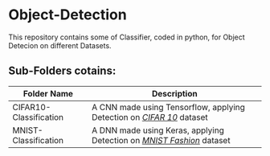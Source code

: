 # __Object-Detection__

This repository contains some of Classifier,  coded in python, for Object Detecion on different Datasets.

## __Sub-Folders cotains__:

Folder Name  | Description
------------ | -------------
CIFAR10-Classification | A CNN made using Tensorflow, applying Detection on *[CIFAR 10](https://www.cs.toronto.edu/~kriz/cifar.html)* dataset
MNIST-Classification | A DNN made using Keras, applying Detection on *[MNIST Fashion](https://www.tensorflow.org/datasets/catalog/fashion_mnist)* dataset

